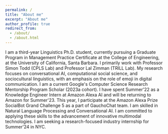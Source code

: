 ```yaml
---
permalink: /
title: "About me"
excerpt: "About me"
author_profile: true
redirect_from: 
  - /about/
  - /about.html
---
```


I am a third-year Linguistics Ph.D. student, currently pursuing a Graduate Program in Management Practice Certificate at the College of Engineering, at the University of California, Santa Barbara. I primarily work with Professor Simon Todd (CPLS Lab) and Professor Lal Zimman (TRILL Lab). My research focuses on conversational AI, computational social science, and sociocultural linguistics, with an emphasis on the role of emoji in digital communication. I am a current Google's Computer Science Research Mentorship Program Scholar (2023a cohort). I have spent Summer'22 as a Knowledge Engineer Intern at Amazon Alexa AI and will be returning to Amazon for Summer'23. This year, I participate at the Amazon Alexa Prize SocialBot Grand Challenge 5 as a part of GauchoChat team. I am skilled in Natural Language Processing and Conversational AI. I am committed to applying these skills to the advancement of innovative multimodal technologies. I am seeking a research-focused industry internship for Summer'24 in NYC. 




